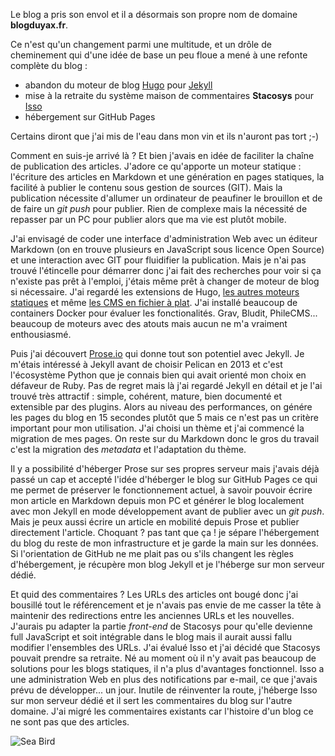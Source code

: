 <!-- title: Refonte complète du blog -->
<!-- categories: Blog -->

Le blog a pris son envol et il a désormais son propre nom de domaine **blogduyax.fr**. 

Ce n'est qu'un changement parmi une multitude, et un drôle de cheminement qui d'une idée de base un peu floue a mené à une refonte complète du blog<!-- more --> : 

- abandon du moteur de blog [Hugo](https://gohugo.io/) pour [Jekyll](https://jekyllrb.com/)
- mise à la retraite du système maison de commentaires **Stacosys** pour [Isso](https://posativ.org/isso/)
- hébergement sur GitHub Pages

Certains diront que j'ai mis de l'eau dans mon vin et ils n'auront pas tort ;-) 

Comment en suis-je arrivé là ? Et bien j'avais en idée de faciliter la chaîne de publication des articles. J'adore ce qu'apporte un moteur statique : l'écriture des articles en Markdown et une génération en pages statiques, la facilité à publier le contenu sous gestion de sources (GIT). Mais la publication nécessite d'allumer un ordinateur de peaufiner le brouillon et de de faire un *git push* pour publier. Rien de complexe mais la nécessité de repasser par un PC pour publier alors que ma vie est plutôt mobile.

J'ai envisagé de coder une interface d'administration Web avec un éditeur Markdown (on en trouve plusieurs en JavaScript sous licence Open Source) et une interaction avec GIT pour fluidifier la publication. Mais je n'ai pas trouvé l'étincelle pour démarrer donc j'ai fait des recherches pour voir si ça n'existe pas prêt à l'emploi, j'étais même prêt à changer de moteur de blog si nécessaire. J'ai regardé les extensions de Hugo, [les autres moteurs statiques](https://www.staticgen.com/) et même [les CMS en fichier à plat](https://www.flatphile.co/). J'ai installé beaucoup de containers Docker pour évaluer les fonctionalités. Grav, Bludit, PhileCMS... beaucoup de moteurs avec des atouts mais aucun ne m'a vraiment enthousiasmé. 

Puis j'ai découvert [Prose.io](http://prose.io) qui donne tout son potentiel avec Jekyll. Je m'étais intéressé à Jekyll avant de choisir Pelican en 2013 et c'est l'écosystème Python que je connais bien qui avait orienté mon choix en défaveur de Ruby. Pas de regret mais là j'ai regardé Jekyll en détail et je l'ai trouvé très attractif : simple, cohérent,  mature, bien documenté et extensible par des plugins. Alors au niveau des performances, on génére les pages du blog en 15 secondes plutôt que 5 mais ce n'est pas un critère important pour mon utilisation. J'ai choisi un thème et j'ai commencé la migration de mes pages. On reste sur du Markdown donc le gros du travail c'est la migration des *metadata* et l'adaptation du thème.

Il y a possibilité d'héberger Prose sur ses propres serveur mais j'avais déjà passé un cap et accepté l'idée d'héberger le blog sur GitHub Pages ce qui me permet de préserver le fonctionnement actuel, à savoir pouvoir écrire mon article en Markdown depuis mon PC et générer le blog localement avec mon Jekyll en mode développement avant de publier avec un *git push*. Mais je peux aussi écrire un article en mobilité depuis Prose et publier directement l'article. Choquant ? pas tant que ça ! je sépare l'hébergement du blog du reste de mon infrastructure et je garde la main sur les données. Si l'orientation de GitHub ne me plait pas ou s'ils changent les règles d'hébergement, je récupère mon blog Jekyll et je l'héberge sur mon serveur dédié. 

Et quid des commentaires ? Les URLs des articles ont bougé donc j'ai bousillé tout le référencement et je n'avais pas envie de me casser la tête à maintenir des redirections entre les anciennes URLs et les nouvelles. J'aurais pu adapter la partie *front-end* de Stacosys pour qu'elle devienne full JavaScript et soit intégrable dans le blog mais il aurait aussi fallu modifier l'ensembles des URLs. J'ai évalué Isso et j'ai décidé que Stacosys pouvait prendre sa retraite. Né au moment où il n'y avait pas beaucoup de solutions pour les blogs statiques, il n'a plus d'avantages fonctionnel. Isso a une administration Web en plus des notifications par e-mail, ce que j'avais prévu de développer... un jour. Inutile de réinventer la route, j'héberge Isso sur mon serveur dédié et il sert les commentaires du blog sur l'autre domaine. J'ai migré les commentaires existants car l'histoire d'un blog ce ne sont pas que des articles. 

![Sea Bird]({{site.baseurl}}/images/2019/sea-bird-night-water-9012.jpeg)






